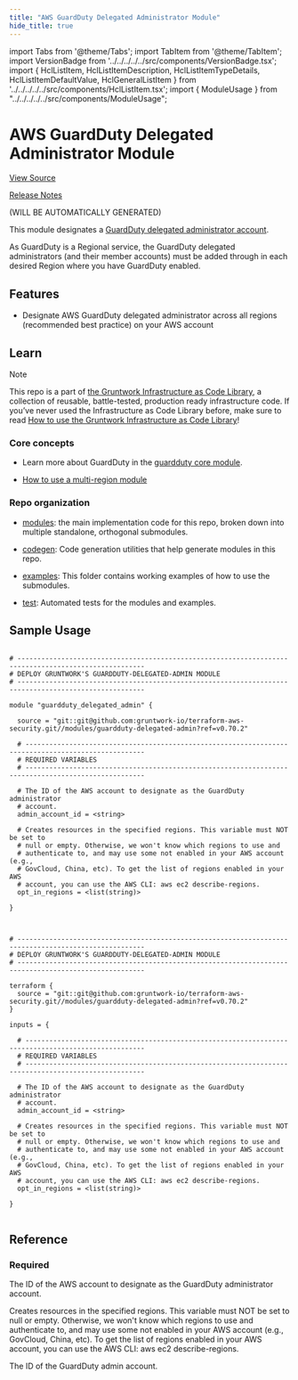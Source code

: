 ```yaml
---
title: "AWS GuardDuty Delegated Administrator Module"
hide_title: true
---
```


import Tabs from '@theme/Tabs';
import TabItem from '@theme/TabItem';
import VersionBadge from '../../../../../src/components/VersionBadge.tsx';
import { HclListItem, HclListItemDescription, HclListItemTypeDetails, HclListItemDefaultValue, HclGeneralListItem } from '../../../../../src/components/HclListItem.tsx';
import { ModuleUsage } from "../../../../../src/components/ModuleUsage";

<VersionBadge repoTitle="Security Modules" version="0.70.2" />

# AWS GuardDuty Delegated Administrator Module

<a href="https://github.com/gruntwork-io/terraform-aws-security/tree/v0.70.2/modules/guardduty-delegated-admin" className="link-button" title="View the source code for this module in GitHub.">View Source</a>

<a href="https://github.com/gruntwork-io/terraform-aws-security/releases?q=guardduty-delegated-admin" className="link-button" title="Release notes for only versions which impacted this module.">Release Notes</a>

(WILL BE AUTOMATICALLY GENERATED)

This module designates a [GuardDuty delegated administrator account](https://docs.aws.amazon.com/guardduty/latest/ug/guardduty_organizations.html).

As GuardDuty is a Regional service, the GuardDuty delegated administrators (and their member accounts) must be added through in each desired Region where you have GuardDuty enabled.

## Features

*   Designate AWS GuardDuty delegated administrator across all regions (recommended best practice) on your AWS account

## Learn

Note

This repo is a part of [the Gruntwork Infrastructure as Code Library](https://gruntwork.io/infrastructure-as-code-library/), a collection of reusable, battle-tested, production ready infrastructure code. If you’ve never used the Infrastructure as Code Library before, make sure to read [How to use the Gruntwork Infrastructure as Code Library](https://gruntwork.io/guides/foundations/how-to-use-gruntwork-infrastructure-as-code-library/)!

### Core concepts

*   Learn more about GuardDuty in the [guardduty core module](https://github.com/gruntwork-io/terraform-aws-security/tree/v0.70.2/modules/guardduty/README.adoc).

*   [How to use a multi-region module](https://github.com/gruntwork-io/terraform-aws-security/tree/v0.70.2/codegen/core-concepts.md#how-to-use-a-multi-region-module)

### Repo organization

*   [modules](https://github.com/gruntwork-io/terraform-aws-security/tree/v0.70.2/modules): the main implementation code for this repo, broken down into multiple standalone, orthogonal submodules.

*   [codegen](https://github.com/gruntwork-io/terraform-aws-security/tree/v0.70.2/codegen): Code generation utilities that help generate modules in this repo.

*   [examples](https://github.com/gruntwork-io/terraform-aws-security/tree/v0.70.2/examples): This folder contains working examples of how to use the submodules.

*   [test](https://github.com/gruntwork-io/terraform-aws-security/tree/v0.70.2/test): Automated tests for the modules and examples.

## Sample Usage

<Tabs>
<TabItem value="terraform" label="Terraform" default>

```hcl title="main.tf"

# ------------------------------------------------------------------------------------------------------
# DEPLOY GRUNTWORK'S GUARDDUTY-DELEGATED-ADMIN MODULE
# ------------------------------------------------------------------------------------------------------

module "guardduty_delegated_admin" {

  source = "git::git@github.com:gruntwork-io/terraform-aws-security.git//modules/guardduty-delegated-admin?ref=v0.70.2"

  # ----------------------------------------------------------------------------------------------------
  # REQUIRED VARIABLES
  # ----------------------------------------------------------------------------------------------------

  # The ID of the AWS account to designate as the GuardDuty administrator
  # account.
  admin_account_id = <string>

  # Creates resources in the specified regions. This variable must NOT be set to
  # null or empty. Otherwise, we won't know which regions to use and
  # authenticate to, and may use some not enabled in your AWS account (e.g.,
  # GovCloud, China, etc). To get the list of regions enabled in your AWS
  # account, you can use the AWS CLI: aws ec2 describe-regions.
  opt_in_regions = <list(string)>

}


```

</TabItem>
<TabItem value="terragrunt" label="Terragrunt" default>

```hcl title="terragrunt.hcl"

# ------------------------------------------------------------------------------------------------------
# DEPLOY GRUNTWORK'S GUARDDUTY-DELEGATED-ADMIN MODULE
# ------------------------------------------------------------------------------------------------------

terraform {
  source = "git::git@github.com:gruntwork-io/terraform-aws-security.git//modules/guardduty-delegated-admin?ref=v0.70.2"
}

inputs = {

  # ----------------------------------------------------------------------------------------------------
  # REQUIRED VARIABLES
  # ----------------------------------------------------------------------------------------------------

  # The ID of the AWS account to designate as the GuardDuty administrator
  # account.
  admin_account_id = <string>

  # Creates resources in the specified regions. This variable must NOT be set to
  # null or empty. Otherwise, we won't know which regions to use and
  # authenticate to, and may use some not enabled in your AWS account (e.g.,
  # GovCloud, China, etc). To get the list of regions enabled in your AWS
  # account, you can use the AWS CLI: aws ec2 describe-regions.
  opt_in_regions = <list(string)>

}


```

</TabItem>
</Tabs>




## Reference

<Tabs>
<TabItem value="inputs" label="Inputs" default>

### Required

<HclListItem name="admin_account_id" requirement="required" type="string">
<HclListItemDescription>

The ID of the AWS account to designate as the GuardDuty administrator account.

</HclListItemDescription>
</HclListItem>

<HclListItem name="opt_in_regions" requirement="required" type="list(string)">
<HclListItemDescription>

Creates resources in the specified regions. This variable must NOT be set to null or empty. Otherwise, we won't know which regions to use and authenticate to, and may use some not enabled in your AWS account (e.g., GovCloud, China, etc). To get the list of regions enabled in your AWS account, you can use the AWS CLI: aws ec2 describe-regions.

</HclListItemDescription>
</HclListItem>

</TabItem>
<TabItem value="outputs" label="Outputs">

<HclListItem name="guardduty_admin_account_id">
<HclListItemDescription>

The ID of the GuardDuty admin account.

</HclListItemDescription>
</HclListItem>

</TabItem>
</Tabs>


<!-- ##DOCS-SOURCER-START
{
  "originalSources": [
    "https://github.com/gruntwork-io/terraform-aws-security/tree/v0.70.2/modules/guardduty-delegated-admin/readme.adoc",
    "https://github.com/gruntwork-io/terraform-aws-security/tree/v0.70.2/modules/guardduty-delegated-admin/variables.tf",
    "https://github.com/gruntwork-io/terraform-aws-security/tree/v0.70.2/modules/guardduty-delegated-admin/outputs.tf"
  ],
  "sourcePlugin": "module-catalog-api",
  "hash": "5601324170a3a8d02d720e25f8ebfd3c"
}
##DOCS-SOURCER-END -->
